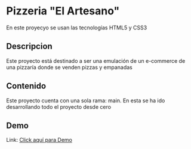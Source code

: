 # Pizzeria "El Artesano"

En este proyecyo se usan las tecnologías HTML5 y CSS3

## Descripcion 

Este proyecto está destinado a ser una emulación de un e-commerce de una pizzaría donde se venden pizzas y empanadas

## Contenido

Este proyecto cuenta con una sola rama: main. En esta se ha ido desarrollando todo el proyecto desde cero

## Demo

Link: [Click aquí para Demo](https://manueletchart.github.io/Proyecto-Final-DW/)